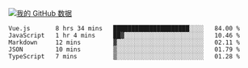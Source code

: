 [![我的 GitHub 数据](https://github-readme-stats.vercel.app/api?username=unbrain&?theme=dark)]()

<!--START_SECTION:waka-->
```text
Vue.js       8 hrs 34 mins   █████████████████████░░░░   84.00 % 
JavaScript   1 hr 4 mins     ██▓░░░░░░░░░░░░░░░░░░░░░░   10.46 % 
Markdown     12 mins         ▓░░░░░░░░░░░░░░░░░░░░░░░░   02.11 % 
JSON         10 mins         ▒░░░░░░░░░░░░░░░░░░░░░░░░   01.79 % 
TypeScript   7 mins          ▒░░░░░░░░░░░░░░░░░░░░░░░░   01.28 % 
```
<!--END_SECTION:waka-->

